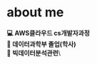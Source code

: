 # **about me**

**:computer: AWS클라우드 cs개발자과정**\
**:floppy_disk: 데이터과학부 졸업(학사)**\
**:minidisc: 빅데이터분석관련**\
